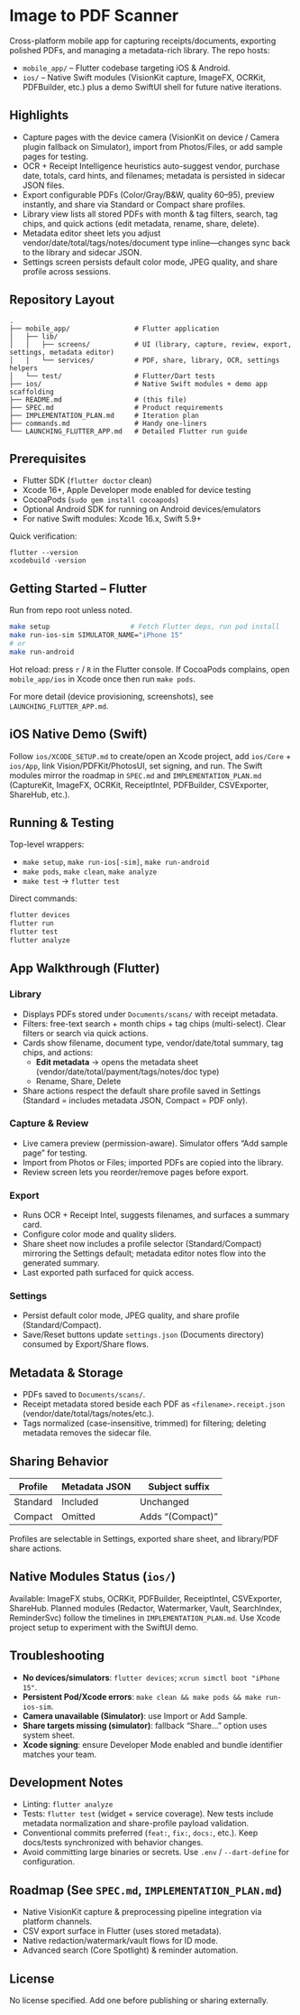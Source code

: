 # Image to PDF Scanner

Cross-platform mobile app for capturing receipts/documents, exporting polished PDFs, and managing a metadata-rich library. The repo hosts:

- `mobile_app/` – Flutter codebase targeting iOS & Android.
- `ios/` – Native Swift modules (VisionKit capture, ImageFX, OCRKit, PDFBuilder, etc.) plus a demo SwiftUI shell for future native iterations.

## Highlights

- Capture pages with the device camera (VisionKit on device / Camera plugin fallback on Simulator), import from Photos/Files, or add sample pages for testing.
- OCR + Receipt Intelligence heuristics auto-suggest vendor, purchase date, totals, card hints, and filenames; metadata is persisted in sidecar JSON files.
- Export configurable PDFs (Color/Gray/B&W, quality 60–95), preview instantly, and share via Standard or Compact share profiles.
- Library view lists all stored PDFs with month & tag filters, search, tag chips, and quick actions (edit metadata, rename, share, delete).
- Metadata editor sheet lets you adjust vendor/date/total/tags/notes/document type inline—changes sync back to the library and sidecar JSON.
- Settings screen persists default color mode, JPEG quality, and share profile across sessions.

## Repository Layout

```
.
├── mobile_app/                # Flutter application
│   ├── lib/
│   │   ├── screens/           # UI (library, capture, review, export, settings, metadata editor)
│   │   └── services/          # PDF, share, library, OCR, settings helpers
│   └── test/                  # Flutter/Dart tests
├── ios/                       # Native Swift modules + demo app scaffolding
├── README.md                  # (this file)
├── SPEC.md                    # Product requirements
├── IMPLEMENTATION_PLAN.md     # Iteration plan
├── commands.md                # Handy one-liners
└── LAUNCHING_FLUTTER_APP.md   # Detailed Flutter run guide
```

## Prerequisites

- Flutter SDK (`flutter doctor` clean)
- Xcode 16+, Apple Developer mode enabled for device testing
- CocoaPods (`sudo gem install cocoapods`)
- Optional Android SDK for running on Android devices/emulators
- For native Swift modules: Xcode 16.x, Swift 5.9+

Quick verification:

```
flutter --version
xcodebuild -version
```

## Getting Started – Flutter

Run from repo root unless noted.

```bash
make setup                    # Fetch Flutter deps, run pod install
make run-ios-sim SIMULATOR_NAME="iPhone 15"
# or
make run-android
```

Hot reload: press `r` / `R` in the Flutter console. If CocoaPods complains, open `mobile_app/ios` in Xcode once then run `make pods`.

For more detail (device provisioning, screenshots), see `LAUNCHING_FLUTTER_APP.md`.

## iOS Native Demo (Swift)

Follow `ios/XCODE_SETUP.md` to create/open an Xcode project, add `ios/Core` + `ios/App`, link Vision/PDFKit/PhotosUI, set signing, and run. The Swift modules mirror the roadmap in `SPEC.md` and `IMPLEMENTATION_PLAN.md` (CaptureKit, ImageFX, OCRKit, ReceiptIntel, PDFBuilder, CSVExporter, ShareHub, etc.).

## Running & Testing

Top-level wrappers:

- `make setup`, `make run-ios[-sim]`, `make run-android`
- `make pods`, `make clean`, `make analyze`
- `make test` → `flutter test`

Direct commands:

```bash
flutter devices
flutter run
flutter test
flutter analyze
```

## App Walkthrough (Flutter)

### Library

- Displays PDFs stored under `Documents/scans/` with receipt metadata.
- Filters: free-text search + month chips + tag chips (multi-select). Clear filters or search via quick actions.
- Cards show filename, document type, vendor/date/total summary, tag chips, and actions:
  - **Edit metadata** → opens the metadata sheet (vendor/date/total/payment/tags/notes/doc type)
  - Rename, Share, Delete
- Share actions respect the default share profile saved in Settings (Standard = includes metadata JSON, Compact = PDF only).

### Capture & Review

- Live camera preview (permission-aware). Simulator offers “Add sample page” for testing.
- Import from Photos or Files; imported PDFs are copied into the library.
- Review screen lets you reorder/remove pages before export.

### Export

- Runs OCR + Receipt Intel, suggests filenames, and surfaces a summary card.
- Configure color mode and quality sliders.
- Share sheet now includes a profile selector (Standard/Compact) mirroring the Settings default; metadata editor notes flow into the generated summary.
- Last exported path surfaced for quick access.

### Settings

- Persist default color mode, JPEG quality, and share profile (Standard/Compact).
- Save/Reset buttons update `settings.json` (Documents directory) consumed by Export/Share flows.

## Metadata & Storage

- PDFs saved to `Documents/scans/`.
- Receipt metadata stored beside each PDF as `<filename>.receipt.json` (vendor/date/total/tags/notes/etc.).
- Tags normalized (case-insensitive, trimmed) for filtering; deleting metadata removes the sidecar file.

## Sharing Behavior

| Profile   | Metadata JSON | Subject suffix     |
|-----------|---------------|--------------------|
| Standard  | Included      | Unchanged          |
| Compact   | Omitted       | Adds “(Compact)”   |

Profiles are selectable in Settings, exported share sheet, and library/PDF share actions.

## Native Modules Status (`ios/`)

Available: ImageFX stubs, OCRKit, PDFBuilder, ReceiptIntel, CSVExporter, ShareHub. Planned modules (Redactor, Watermarker, Vault, SearchIndex, ReminderSvc) follow the timelines in `IMPLEMENTATION_PLAN.md`. Use Xcode project setup to experiment with the SwiftUI demo.

## Troubleshooting

- **No devices/simulators**: `flutter devices`; `xcrun simctl boot "iPhone 15"`.
- **Persistent Pod/Xcode errors**: `make clean && make pods && make run-ios-sim`.
- **Camera unavailable (Simulator)**: use Import or Add Sample.
- **Share targets missing (simulator)**: fallback “Share…” option uses system sheet.
- **Xcode signing**: ensure Developer Mode enabled and bundle identifier matches your team.

## Development Notes

- Linting: `flutter analyze`
- Tests: `flutter test` (widget + service coverage). New tests include metadata normalization and share-profile payload validation.
- Conventional commits preferred (`feat:`, `fix:`, `docs:`, etc.). Keep docs/tests synchronized with behavior changes.
- Avoid committing large binaries or secrets. Use `.env` / `--dart-define` for configuration.

## Roadmap (See `SPEC.md`, `IMPLEMENTATION_PLAN.md`)

- Native VisionKit capture & preprocessing pipeline integration via platform channels.
- CSV export surface in Flutter (uses stored metadata).
- Native redaction/watermark/vault flows for ID mode.
- Advanced search (Core Spotlight) & reminder automation.

## License

No license specified. Add one before publishing or sharing externally.

